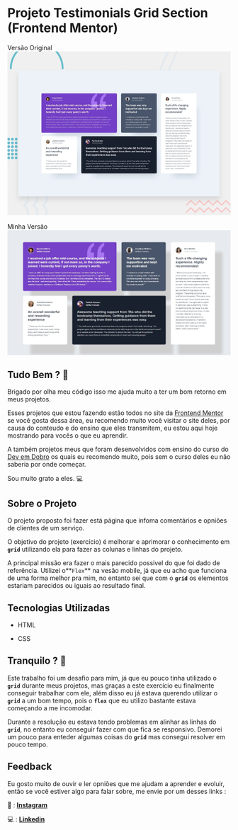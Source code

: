 # Projeto Testimonials Grid Section (Frontend Mentor)

Versão Original
![Versão original](./src/design/preview.jpg)

Minha Versão
![Minha versão](./src/design/solucao.jpg)

## Tudo Bem ? 👋

Brigado por olha meu código isso me ajuda muito a ter um bom retorno em meus projetos.

Esses projetos que estou fazendo estão todos no site da [Frontend Mentor](https://www.frontendmentor.io) se você gosta dessa área, eu recomendo muito você visitar o site deles, por causa do conteudo e do ensino que eles transmitem, eu estou aqui hoje mostrando para vocês o que eu aprendir.

A também projetos meus que foram desenvolvidos com ensino do curso do [Dev em Dobro](https://www.instagram.com/devemdobro/) os quais eu recomendo muito, pois sem o curso deles eu não saberia por onde começar.

Sou muito grato a eles. 💻

## Sobre o Projeto

O projeto proposto foi fazer está página que infoma comentários e opniões de clientes de um serviço.

O objetivo do projeto (exercício) é melhorar e aprimorar o conhecimento em **`grid`** utilizando ela para fazer as colunas e linhas do projeto.

A principal missão era fazer o mais parecido possivel do que foi dado de referência.
Utilizei o**`Flex`** na vesão mobile, já que eu acho que funciona de uma forma melhor pra mim, no entanto sei que com o **`grid`** os elementos estariam parecidos ou iguais ao resultado final.

## Tecnologias Utilizadas

- HTML

- CSS

## Tranquilo ? 🤯

Este trabalho foi um desafio para mim, já que eu pouco tinha utilizado o **`grid`** durante meus projetos, mas graças a este exercício eu finalmente conseguir trabalhar com ele, além disso eu já estava querendo utilizar o **`grid`** a um bom tempo, pois o **`flex`** que eu utilizo bastante estava começando a me incomodar.

Durante a resolução eu estava tendo problemas em alinhar as linhas do **`grid`**, no entanto eu conseguir fazer com que fica se responsivo.
Demorei um pouco para enteder algumas coisas do **`grid`** mas consegui resolver em pouco tempo.

## Feedback 
Eu gosto muito de ouvir e ler opniões que me ajudam a aprender e evoluir, então se você estiver algo para falar sobre, me envie por um desses links :

📱 : [**Instagram**](https://www.instagram.com/arthurcastro_99/)

💻 : [**Linkedin**](https://www.linkedin.com/in/arthur-castro-b70a02223/)
